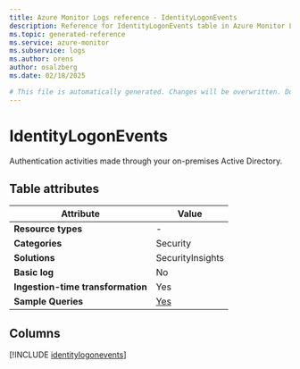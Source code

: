 ```yaml
---
title: Azure Monitor Logs reference - IdentityLogonEvents
description: Reference for IdentityLogonEvents table in Azure Monitor Logs.
ms.topic: generated-reference
ms.service: azure-monitor
ms.subservice: logs
ms.author: orens
author: osalzberg
ms.date: 02/18/2025

# This file is automatically generated. Changes will be overwritten. Do not change this file directly.
---
```


# IdentityLogonEvents

Authentication activities made through your on-premises Active Directory.


## Table attributes

|Attribute|Value|
|---|---|
|**Resource types**|-|
|**Categories**|Security|
|**Solutions**| SecurityInsights|
|**Basic log**|No|
|**Ingestion-time transformation**|Yes|
|**Sample Queries**|[Yes](/azure/azure-monitor/reference/queries/identitylogonevents)|



## Columns
  
[!INCLUDE [identitylogonevents](~/reusable-content/ce-skilling/azure/includes/azure-monitor/reference/tables/identitylogonevents-include.md)]
